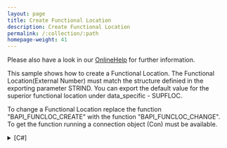 ```yaml
---
layout: page
title: Create Functional Location
description: Create Functional Location
permalink: /:collection/:path
homepage-weight: 41
---
```


Please also have a look in our [OnlineHelp](https://help.theobald-software.com/en/) for further information.

This sample shows how to create a Functional Location. The Functional Location(External Number) must match the structure definied in the exporting parameter STRIND. You can export the default value for the superior functional location under data_specific - SUPFLOC.

To change a Functional Location replace the function "BAPI_FUNCLOC_CREATE" with the function "BAPI_FUNCLOC_CHANGE". To get the function running a connection object (Con) must be available.

<details>
<summary>[C#]</summary>
{% highlight csharp %}
static void Main(string[] args)
        {
            R3Connection con = new R3Connection("SAPServer", 00, "SAPUser", "Password", "en", "800");
            con.Open(false);
  
            RFCFunction func = con.CreateFunction("BAPI_FUNCLOC_CREATE");
  
            RFCStructure data_specific = func.Exports["DATA_SPECIFIC"].ToStructure();
  
                data_specific["STRIND"] = "A"; //StrIndicator
                data_specific["CATEGORY"] = "M"; //Category
                data_specific["SUPFLOC"] = ""; //Superior Function Location
  
            RFCStructure data_general = func.Exports["DATA_GENERAL"].ToStructure();
  
                data_general["DESCRIPT"] = "My New Location2"; //Description
                data_general["MAINTPLANT"] = "1000"; //Mainplant        
  
            func.Exports["LABELING_SYSTEM"].ParamValue = "A"; //Labeling System
            func.Exports["EXTERNAL_NUMBER"].ParamValue = "1111-111-AA-15";  //Functional Location
  
            func.Execut e();
  
            RFCFunction funcCommit = con.CreateFunction("BAPI_TRANSACTION_COMMIT");
  
            funcCommit.Exports["WAIT"].ParamValue  = "X"; 
            funcCommit.Execut e();
  
            // ReturnMessage from BAPI
            RFCStructure funcRet = func.Imports["RETURN"].ToStructure();
            //strmessage = funcRet["MESSAGE"].ToString();
  
            Console.WriteLine (funcRet["MESSAGE"].ToString());
            Console.WriteLine ("Please press a Key to continue")
  
            Console.ReadLine();
  
  
        }
{% endhighlight %}
</details>

